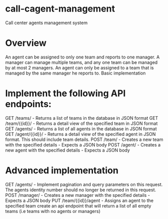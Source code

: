 # call-cagent-management
Call center agents management system

# Overview
An agent can be assigned to only one team and reports to one manager. A manager can manage multiple teams, and any one team can be managed by at most 2 managers. An agent can only be assigned to a team that is managed by the same manager he reports to. Basic implementation

# Implement the following API endpoints:
GET /teams/ - Returns a list of teams in the database in JSON format 
GET /team/{{id}}/ - Returns a detail view of the specified team in JSON format 
GET /agents/ - Returns a list of all agents in the database in JSON format 
GET /agent/{{id}}/ - Returns a detail view of the specified agent in JSON format. This should include team details. 
POST /team/ - Creates a new team with the specified details - Expects a JSON body 
POST /agent/ - Creates a new agent with the specified details - Expects a JSON body

# Advanced implementation
GET /agents/ - Implement pagination and query parameters on this request. The agents identity number should no longer be returned in this request. 
POST /manager/ - Creates a new manager with the specified details - Expects a JSON body 
PUT /team/{{id}}/agent - Assigns an agent to the specified team create an api endpoint that will return a list of all empty teams (i.e teams with no agents or managers)
